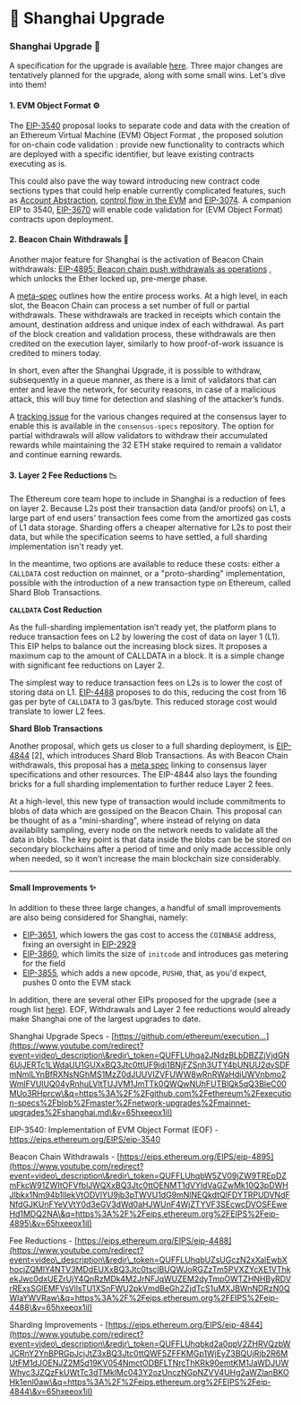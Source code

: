 # 📀 Shanghai Upgrade



### Shanghai Upgrade 🌃

A specification for the upgrade is available [here](https://github.com/ethereum/execution-specs/blob/master/network-upgrades/mainnet-upgrades/shanghai.md). Three major changes are tentatively planned for the upgrade, along with some small wins. Let's dive into them!

#### 1.    EVM Object Format ⚙️

The [EIP-3540](https://eips.ethereum.org/EIPS/eip-3540) proposal looks to separate code and data with the creation of an Ethereum Virtual Machine (EVM) Object Format , the proposed solution for on-chain code validation : provide new functionality to contracts which are deployed with a specific identifier, but leave existing contracts executing as is. &#x20;

This could also pave the way toward introducing new contract code sections types that could help enable currently complicated features, such as [Account Abstraction](https://eips.ethereum.org/EIPS/eip-4337), [control flow in the EVM](https://eips.ethereum.org/EIPS/eip-4200) and [EIP-3074](https://eips.ethereum.org/EIPS/eip-3074). A companion EIP to 3540, [EIP-3670](https://eips.ethereum.org/EIPS/eip-3670) will enable code validation for (EVM Object Format) contracts upon deployment.

&#x20;

#### 2.    Beacon Chain Withdrawals 🏧

Another major feature for Shanghai is the activation of Beacon Chain withdrawals:  [EIP-4895: Beacon chain push withdrawals as operations](https://eips.ethereum.org/EIPS/eip-4895) , which unlocks the Ether locked up, pre-merge phase.

A [meta-spec](https://notes.ethereum.org/@ralexstokes/Skp1mPSb9) outlines how the entire process works. At a high level, in each slot, the Beacon Chain can process a set number of full or partial withdrawals. These withdrawals are tracked in receipts which contain the amount, destination address and unique index of each withdrawal. As part of the block creation and validation process, these withdrawals are then credited on the execution layer, similarly to how proof-of-work issuance is credited to miners today.

In short, even after the Shanghai Upgrade, it is possible to withdraw, subsequently in a queue manner, as there is a limit of validators that can enter and leave the network, for security reasons, in case of a malicious attack, this will buy time for detection and slashing of the attacker’s funds.

A [tracking issue](https://github.com/ethereum/consensus-specs/issues/2758) for the various changes required at the consensus layer to enable this is available in the `consensus-specs` repository. The option for partial withdrawals will allow validators to withdraw their accumulated rewards while maintaining the 32 ETH stake required to remain a validator and continue earning rewards.

#### 3.    Layer 2 Fee Reductions 📉

The Ethereum core team hope to include in Shanghai is a reduction of fees on layer 2. Because L2s post their transaction data (and/or proofs) on L1, a large part of end users' transaction fees come from the amortized gas costs of L1 data storage. Sharding offers a cheaper alternative for L2s to post their data, but while the specification seems to have settled, a full sharding implementation isn't ready yet.

In the meantime, two options are available to reduce these costs: either a `CALLDATA` cost reduction on mainnet, or a "proto-sharding" implementation, possible with the introduction of a new transaction type on Ethereum, called Shard Blob Transactions.

**`CALLDATA` Cost Reduction**

As the full-sharding implementation isn’t ready yet, the platform plans to reduce transaction fees on L2 by lowering the cost of data on layer 1 (L1). This EIP helps to balance out the increasing block sizes. It proposes a maximum cap to the amount of CALLDATA in a block. It is a simple change with significant fee reductions on Layer 2.

The simplest way to reduce transaction fees on L2s is to lower the cost of storing data on L1. [EIP-4488](https://eips.ethereum.org/EIPS/eip-4488) proposes to do this, reducing the cost from 16 gas per byte of `CALLDATA` to 3 gas/byte. This reduced storage cost would translate to lower L2 fees.

**Shard Blob Transactions**

Another proposal, which gets us closer to a full sharding deployment, is [EIP-4844](https://eips.ethereum.org/EIPS/eip-4844) \[2], which introduces Shard Blob Transactions. As with Beacon Chain withdrawals, this proposal has a [meta spec](https://hackmd.io/@protolambda/eip4844-meta) linking to consensus layer specifications and other resources. The EIP-4844 also lays the founding bricks for a full sharding implementation to further reduce Layer 2 fees.

At a high-level, this new type of transaction would include commitments to blobs of data which are gossiped on the Beacon Chain. This proposal can be thought of as a "mini-sharding", where instead of relying on data availability sampling, every node on the network needs to validate all the data in blobs. The key point is that data inside the blobs can be be stored on secondary blockchains after a period of time and only made accessible only when needed, so it won’t increase the main blockchain size considerably.

***

#### Small Improvements ✨

In addition to these three large changes, a handful of small improvements are also being considered for Shanghai, namely:

* [EIP-3651](https://eips.ethereum.org/EIPS/eip-3651), which lowers the gas cost to access the `COINBASE` address, fixing an oversight in [EIP-2929](https://eips.ethereum.org/EIPS/eip-2929)
* [EIP-3860](https://eips.ethereum.org/EIPS/eip-3860), which limits the size of `initcode` and introduces gas metering for the field
* [EIP-3855](https://eips.ethereum.org/EIPS/eip-3855), which adds a new opcode, `PUSH0`, that, as you'd expect, pushes 0 onto the EVM stack

In addition, there are several other EIPs proposed for the upgrade (see a rough list [here](https://github.com/ethereum/pm/issues?q=is%3Aissue+is%3Aopen+shanghai)). EOF, Withdrawals and Layer 2 fee reductions would already make Shanghai one of the largest upgrades to date.

&#x20;Shanghai Upgrade Specs - [https://github.com/ethereum/execution...](https://www.youtube.com/redirect?event=video\_description\&redir\_token=QUFFLUhqa2JNdzBLbDBZZjVjdGN6UjJERTc1LWdaUU1GUXxBQ3Jtc0ttUF9idi1BNjFZSnh3UTY4bUNUU2dvSDFmNmlLYnBfRXNsNGhMS1MzZ0dJUUVIZVFUWW8wRnRWaHdiUWVnbmo2WmlFVUlUQ04yRnhuLVltTUJVM1JmTTk0QWQwNUhFUTBlQk5qQ3BleC00MUo3RHprcw\&q=https%3A%2F%2Fgithub.com%2Fethereum%2Fexecution-specs%2Fblob%2Fmaster%2Fnetwork-upgrades%2Fmainnet-upgrades%2Fshanghai.md\&v=65hxeeox1iI)

EIP-3540: Implementation of EVM Object Format (EOF) - https://eips.ethereum.org/EIPS/eip-3540

Beacon Chain Withdrawals - [https://eips.ethereum.org/EIPS/eip-4895](https://www.youtube.com/redirect?event=video\_description\&redir\_token=QUFFLUhqbW5ZV09jZW9TREpDZmFkcW91ZWItOFVfblJWQXxBQ3Jtc0ttOENMT1dVYldVaGZwMk10Q3pDWHJlbkx1Nm94b1llekVtODVlYU9jb3pTWVU1dG9mNlNEQkdtQlFDYTRPUDVNdFNfdGJKUnFYeVVtY0d3eGV3dWd0aHJWUnF4WjZTYVF3SEcwcDVOSFEweHd1MDQ2NA\&q=https%3A%2F%2Feips.ethereum.org%2FEIPS%2Feip-4895\&v=65hxeeox1iI)

&#x20;Fee Reductions - [https://eips.ethereum.org/EIPS/eip-4488](https://www.youtube.com/redirect?event=video\_description\&redir\_token=QUFFLUhqbUZsUGczN2xXalEwbXhocjZQMlY4NTV3MDdEUXxBQ3Jtc0tsclBUQWJoRGZzTm5PVXZYcXE1VThkekJwc0dxUEZrUjY4QnRzMDk4M2JrNFJqWUZEM2dyTmpOWTZHNHByRDVrRExsSGlEMFVsVllsTU1XSnFWU2pkVmdBeGh2ZjdTcS1uMXJBWnNDRzN0QWlaYWVRaw\&q=https%3A%2F%2Feips.ethereum.org%2FEIPS%2Feip-4488\&v=65hxeeox1iI)

Sharding Improvements - [https://eips.ethereum.org/EIPS/eip-4844](https://www.youtube.com/redirect?event=video\_description\&redir\_token=QUFFLUhqbkd2a0ppV2ZHRVQzbWJCRnY2YnBPRGpJcjJtZ3xBQ3Jtc0ttQWF5ZFFKMGp1WjEyZ3BQUjRjb2R6MUtFM1dJOENJZ2M5d19KV054NmctODBFLTNrcThKRk90emtKM1JaWDJUWWhyc3JZQzFkUWtTc3dTMklMc043Y2ozUnczNGpNZVV4UHg2aWZlanBKOHk1enl0aw\&q=https%3A%2F%2Feips.ethereum.org%2FEIPS%2Feip-4844\&v=65hxeeox1iI)
